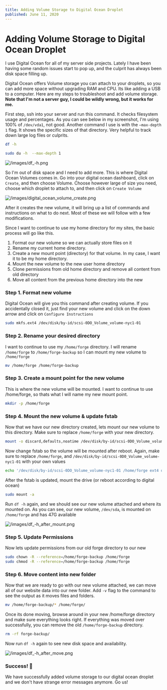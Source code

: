 ```yaml
---
title: Adding Volume Storage to Digital Ocean Droplet
published: June 11, 2020
---
```


# Adding Volume Storage to Digital Ocean Droplet

I use Digital Ocean for all of my server side projects. Lately I have been having some random issues start to pop up, and the culprit has always been disk space filling up.

Digital Ocean offers Volume storage you can attach to your droplets, so you can add more space without upgrading RAM and CPU. Its like adding a USB to a computer. Here are my steps to troubleshoot and add volume storage. **Note that I'm not a server guy, I could be wildly wrong, but it works for me.**

First step, ssh into your server and run this command. It checks filesystem usage and percentages. As you can see below in my screenshot, I'm using 100% of `/dev/vda1`, not good. Another command I use is with the `—max-depth 1` flag. It shows the specific sizes of that directory. Very helpful to track down large log files or culprits.

```bash
df -h
```

```bash
sudo du -h  --max-depth 1
```

![/images/df_-h.png](/images/df_-h.png)

So I'm out of disk space and I need to add more. This is where Digital Ocean Volumes comes in. Go into your digital ocean dashboard, click on `Create`, and then choose Volume. Choose however large of size you need, choose which droplet to attach to, and then click on `Create Volume`

![/images/digital_ocean_volume_create.png](/images/digital_ocean_volume_create.png)

After it creates the new volume, it will bring up a list of commands and instructions on what to do next. Most of these we will follow with a few modifications.

Since I want to continue to use my home directory for my sites, the basic process will go like this.

1. Format our new volume so we can actually store files on it
2. Rename my current home directory.
3. Create a new mount point (directory) for that volume. In my case, I want it to be my home directory.
4. Mount the new volume to the new user home directory
5. Clone permissions from old home directory and remove all content from old directory
6. Move all content from the previous home directory into the new

### Step 1. Format new volume

Digital Ocean will give you this command after creating volume. If you accidentally closed it, just find your new volume and click on the down arrow and click on `Configure Instructions`

```bash
sudo mkfs.ext4 /dev/disk/by-id/scsi-0DO_Volume_volume-nyc1-01
```

### Step 2. Rename your desired directory

I want to continue to use my `/home/forge` directory. I will rename `/home/forge` to `/home/forge-backup` so I can mount my new volume to `/home/forge`

```bash
mv /home/forge /home/forge-backup
```

### Step 3. Create a mount point for the new volume

This is where the new volume will be mounted. I want to continue to use /home/forge, so thats what I will name my new mount point.

```bash
mkdir -p /home/forge
```

### Step 4. Mount the new volume & update fstab

Now that we have our new directory created, lets mount our new volume to this directory. Make sure to replace `/home/forge` with your new directory.

```bash
mount -o discard,defaults,noatime /dev/disk/by-id/scsi-0DO_Volume_volume-nyc1-01 /home/forge
```

Now change fstab so the volume will be mounted after reboot. Again, make sure to replace `/home/forge`, and `/dev/disk/by-id/scsi-0D0_Volume_volume-nyc1-01` with your own values

```bash
echo '/dev/disk/by-id/scsi-0DO_Volume_volume-nyc1-01 /home/forge ext4 defaults,nofail,discard 0 0' | sudo tee -a /etc/fstab
```

After the fstab is updated, mount the drive (or reboot according to digital ocean)

```bash
sudo mount -a
```

Run `df -h` again, and we should see our new volume attached and where its mounted on. As you can see, our new volume, `/dev/sda`, is mounted on `/home/forge` and has 47G available

![/images/df_-h_after_mount.png](/images/df_-h_after_mount.png)

### Step 5. Update Permissions

Now lets update permissions from our old forge directory to our new

```bash
sudo chown -R --reference=/home/forge-backup /home/forge
sudo chmod -R --reference=/home/forge-backup /home/forge
```

### Step 6. Move content into new folder

Now that we are ready to go with our new volume attached, we can move all of our website data into our new folder. Add `-v` flag to the command to see the output as it moves files and folders.

```bash
mv /home/forge-backup/* /home/forge/
```

Once its done moving, browse around in your new /home/forge directory and make sure everything looks right. If everything was moved over successfully, you can remove the old `/home/forge-backup` directory.

```bash
rm -rf forge-backup/
```

Now run `df -h` again to see new disk space and availability.

![/images/df_-h_after_move.png](/images/df_-h_after_move.png)

### Success! 🎉

We have successfully added volume storage to our digital ocean droplet and we don't have strange error messages anymore. Go us!
